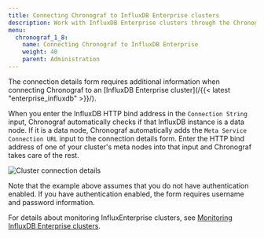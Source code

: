 ```yaml
---
title: Connecting Chronograf to InfluxDB Enterprise clusters
description: Work with InfluxDB Enterprise clusters through the Chronograf UI.
menu:
  chronograf_1_8:
    name: Connecting Chronograf to InfluxDB Enterprise
    weight: 40
    parent: Administration
---
```


The connection details form requires additional information when connecting Chronograf to an [InfluxDB Enterprise cluster](/{{< latest "enterprise_influxdb" >}}/).

When you enter the InfluxDB HTTP bind address in the `Connection String` input, Chronograf automatically checks if that InfluxDB instance is a data node.
If it is a data node, Chronograf automatically adds the `Meta Service Connection URL` input to the connection details form.
Enter the HTTP bind address of one of your cluster's meta nodes into that input and Chronograf takes care of the rest.

![Cluster connection details](/img/chronograf/1-6-faq-cluster-connection.png)

Note that the example above assumes that you do not have authentication enabled.
If you have authentication enabled, the form requires username and password information.

For details about monitoring InfluxEnterprise clusters, see [Monitoring InfluxDB Enterprise clusters](/{{chronograf/v1.8/guides/monitoring-influxenterprise-clusters).

